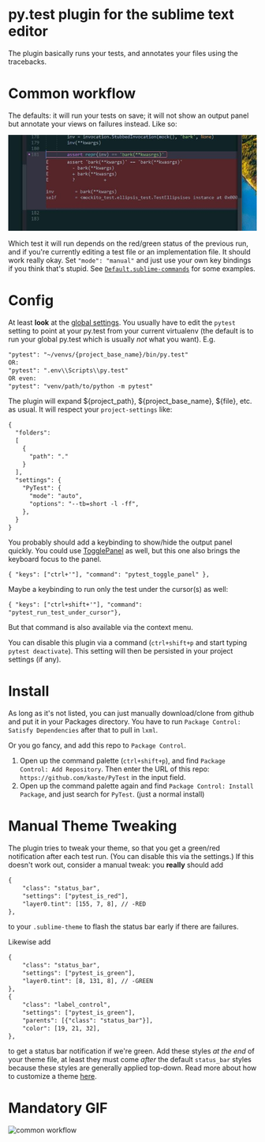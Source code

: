 # py.test plugin for the sublime text editor

The plugin basically runs your tests, and annotates your files using the tracebacks.

# Common workflow

The defaults: it will run your tests on save; it will not show an output panel but annotate your views on failures instead. Like so:

![annotated view showing phantom](phantom.jpg)

Which test it will run depends on the red/green status of the previous run, and if you're currently editing a test file or an implementation file. It should work really okay. Set `"mode": "manual"` and just use your own key bindings if you think that's stupid. See [`Default.sublime-commands`](https://github.com/kaste/PyTest/blob/master/Default.sublime-commands) for some examples.

# Config

At least **look** at the [global settings](https://github.com/kaste/PyTest/blob/master/PyTest.sublime-settings). You usually have to edit the `pytest` setting to point at your py.test from your current virtualenv (the default is to run your global py.test which is usually *not* what you want). E.g.

    "pytest": "~/venvs/{project_base_name}/bin/py.test"
    OR:
    "pytest": ".env\\Scripts\\py.test"
    OR even:
    "pytest": "venv/path/to/python -m pytest"

The plugin will expand ${project_path}, ${project_base_name}, ${file}, etc. as usual. It will respect your `project-settings` like:

    {
      "folders":
      [
        {
          "path": "."
        }
      ],
      "settings": {
        "PyTest": {
          "mode": "auto",
          "options": "--tb=short -l -ff",
        },
      }
    }

You probably should add a keybinding to show/hide the output panel quickly. You could use [TogglePanel](https://github.com/kaste/TogglePanel) as well, but this one also brings the keyboard focus to the panel.

    { "keys": ["ctrl+'"], "command": "pytest_toggle_panel" },

Maybe a keybinding to run only the test under the cursor(s) as well:

    { "keys": ["ctrl+shift+'"], "command": "pytest_run_test_under_cursor"},

But that command is also available via the context menu.

You can disable this plugin via a command (`ctrl+shift+p` and start typing `pytest deactivate`). This setting will then be persisted in your project settings (if any).

# Install

As long as it's not listed, you can just manually download/clone from github and put it in your Packages directory. You have to run `Package Control: Satisfy Dependencies` after that to pull in `lxml`.

Or you go fancy, and add this repo to `Package Control`.

1. Open up the command palette (`ctrl+shift+p`), and find `Package Control: Add Repository`. Then enter the URL of this repo: `https://github.com/kaste/PyTest` in the input field.
2. Open up the command palette again and find `Package Control: Install Package`, and just search for `PyTest`. (just a normal install)

# Manual Theme Tweaking

The plugin tries to tweak your theme, so that you get a green/red notification after each test run. (You can disable this via the settings.) If this doesn't work out, consider a manual tweak: you __really__ should add

    {
        "class": "status_bar",
        "settings": ["pytest_is_red"],
        "layer0.tint": [155, 7, 8], // -RED
    },

to your `.sublime-theme` to flash the status bar early if there are failures.

Likewise add

    {
        "class": "status_bar",
        "settings": ["pytest_is_green"],
        "layer0.tint": [8, 131, 8], // -GREEN
    },
    {
        "class": "label_control",
        "settings": ["pytest_is_green"],
        "parents": [{"class": "status_bar"}],
        "color": [19, 21, 32],
    },

to get a status bar notification if we're green. Add these styles *at the end* of your theme file, at least they must come *after* the default `status_bar` styles because these styles are generally applied top-down. Read more about how to customize a theme [here](https://github.com/buymeasoda/soda-theme/wiki/Theme-customisation#customisation-setup).

# Mandatory GIF

![common workflow](fanNq0wlXn.gif)
